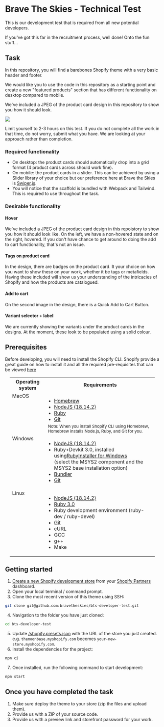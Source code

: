 # Brave The Skies - Technical Test

This is our development test that is required from all new potential developers.

If you've got this far in the recruitment process, well done! Onto the fun stuff...

## Task

In this repository, you will find a barebones Shopify theme with a very basic header and footer.

We would like you to use the code in this repository as a starting point and create a new  "featured products" section that has different functionality on desktop compared to mobile.

We've included a JPEG of the product card design in this repository to show you how it should look.

<img src="https://github.com/bravetheskies/bts-developer-test/blob/main/product_card.jpg" style="margin:auto;" />

Limit yourself to 2-3 hours on this test. If you do not complete all the work in that time, do not worry, submit what you have. We are looking at your approach rather than completion.

### Required functionality

* On desktop: the product cards should automatically drop into a grid format (4 product cards across should work fine).
* On mobile: the product cards in a slider. This can be achieved by using a Slider library of your choice but our preference here at Brave the Skies is [Swiper.js](https://swiperjs.com/).
* You will notice that the scaffold is bundled with Webpack and Tailwind. This is required to use throughout the task.

### Desirable functionality

#### Hover
We've included a JPEG of the product card design in this repoistory to show you how it should look like. On the left, we have a non-hovered state and on the right, hovered. If you don't have chance to get around to doing the add to cart functionality, that's not an issue.

#### Tags on product card
In the design, there are badges on the product card. It your choice on how you want to show these on your work, whether it be tags or metafields. Having these included will show us your understanding of the intricacies of Shopify and how the products are catalogued. 

#### Add to cart
On the second image in the design, there is a Quick Add to Cart Button.

#### Variant selector + label
We are currently showing the variants under the product cards in the designs. At the moment, these look to be populated using a solid colour. 

## Prerequisites
    
Before developing, you will need to install the Shopify CLI. Shopify provide a great guide on how to install it and all the required pre-requisites that can be viewed [here](https://shopify.dev/docs/themes/tools/cli)

<table style="padding-left:15px; width:calc(100% - 15px)">
  <tr>
    <th>Operating system</th>
    <th>Requirements</th>
  </tr>
  <tr>
    <td align="top" valign="top">MacOS</td>
    <td>
      <ul style="padding-left:20px; margin-bottom: 5px;">
        <li><a href="https://brew.sh/">Homebrew</a></li>
        <li><a href="https://nodejs.org/en/download/">NodeJS (18.14.2)</a></li>
        <li><a href="https://www.ruby-lang.org/en/">Ruby</a></li>
        <li><a href="https://git-scm.com/downloads">Git</a></li>
      </ul>
      <small>Note: When you install Shopify CLI using Homebrew, Homebrew installs Node.js, Ruby, and Git for you.</small>
    </td>
  </tr>
  <tr>
    <td align="top" valign="top">Windows</td>
    <td>
      <ul style="padding-left:20px;">
        <li><a href="https://nodejs.org/en/download/">NodeJS (18.14.2)</a></li>
        <li>Ruby+Devkit 3.0, installed using<a href="https://rubyinstaller.org/downloads/">RubyInstaller for Windows</a><br>(select the MSYS2 component and the MSYS2 base installation option)</li>
        <li><a href="https://bundler.io/">Bundler</a></li>
        <li><a href="https://git-scm.com/downloads">Git</a></li>
      </ul>
    </td>
  </tr>
  <tr>
    <td align="top" valign="top">Linux</td>
    <td>
      <ul style="padding-left:20px;">
        <li><a href="https://nodejs.org/en/download/">NodeJS (18.14.2)</a></li>
        <li><a href="https://www.ruby-lang.org/en/">Ruby 3.0</a></li>
        <li>Ruby development environment (ruby-dev / ruby-devel)</li>
        <li><a href="https://git-scm.com/downloads">Git</a></li>
        <li>cURL</li>
        <li>GCC</li>
        <li>g++</li>
        <li>Make</li>
      </ul>
    </td>
  </tr>
</table>

## Getting started

1. [Create a new Shopify development store](https://help.shopify.com/en/partners/dashboard/managing-stores/development-stores#create-a-development-store-for-testing-apps-or-themes) from your [Shopify Partners](https://www.shopify.com/partners) dashboard.
2. Open your local terminal / command prompt.
3. Clone the most recent version of this theme using SSH:
```sh
git clone git@github.com:bravetheskies/bts-developer-test.git
```
4. Navigation to the folder you have just cloned:
```sh
cd bts-developer-test
```
5. Update [/shopify.presets.json](/shopify.presets.json) with the URL of the store you just created. e.g. `themoonbase.myshopify.com` becomes `your-new-store.myshopify.com`.
6. Install the dependencies for the project:
```sh
npm ci
```
7. Once installed, run the following command to start development:
```sh
npm start
```

## Once you have completed the task

1. Make sure deploy the theme to your store (zip the files and upload them).
2. Provide us with a ZIP of your source code.
3. Provide us with a preview link and storefront password for your work.
